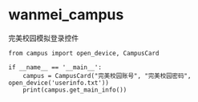 # wanmei_campus

完美校园模拟登录控件

```python3
from campus import open_device, CampusCard

if __name__ == '__main__':
    campus = CampusCard("完美校园账号", "完美校园密码", open_device('userinfo.txt'))
    print(campus.get_main_info())
```
